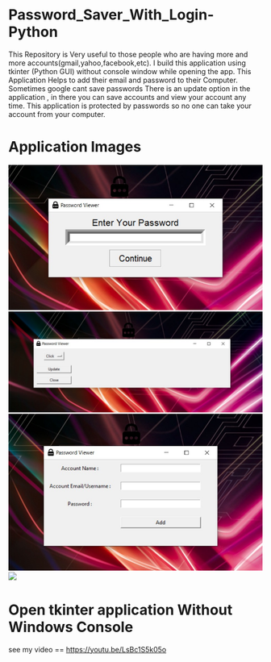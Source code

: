 # Password_Saver_With_Login-Python


This Repository is Very useful to those people who are having more and more accounts(gmail,yahoo,facebook,etc).
I build this application using tkinter (Python GUI) without console window while opening the app. 
This Application Helps to add their email and password to their Computer.
Sometimes google cant save passwords
There is an update option in the application , in there you can save accounts and view your account any time.
This application is protected by passwords so no one can take your account from your computer.

# Application Images

![](1.jpeg) ![](2.jpeg) ![](3.jpeg) ![](4.jpeg)


# Open tkinter application Without Windows Console
see my video == https://youtu.be/LsBc1S5k05o

